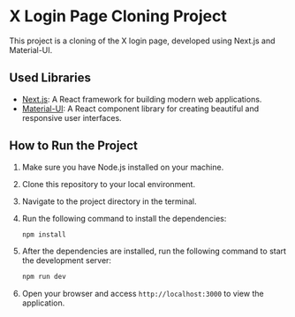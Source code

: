 # X Login Page Cloning Project

This project is a cloning of the X login page, developed using Next.js and Material-UI.

## Used Libraries

- [Next.js](https://nextjs.org/): A React framework for building modern web applications.
- [Material-UI](https://material-ui.com/): A React component library for creating beautiful and responsive user interfaces.

## How to Run the Project

1. Make sure you have Node.js installed on your machine.
2. Clone this repository to your local environment.
3. Navigate to the project directory in the terminal.
4. Run the following command to install the dependencies:

    ```bash
    npm install
    ```

5. After the dependencies are installed, run the following command to start the development server:

    ```bash
    npm run dev
    ```

6. Open your browser and access `http://localhost:3000` to view the application.
